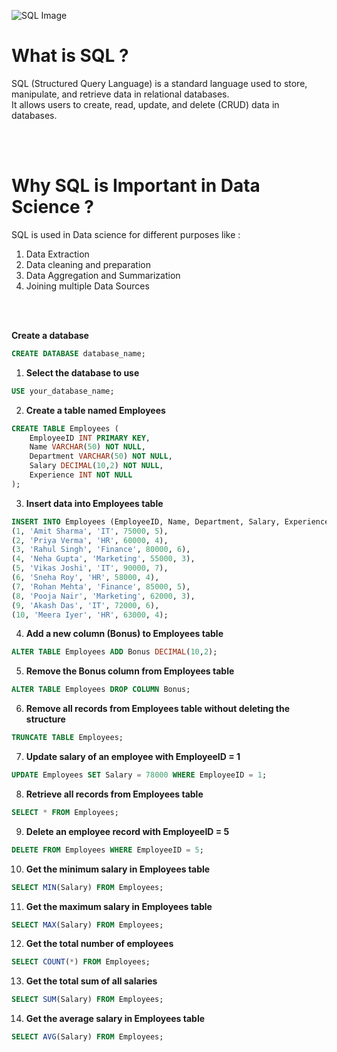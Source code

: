 
![SQL Image](https://media.istockphoto.com/id/1673063844/vector/sql-dtabase-flat-design.jpg?s=612x612&w=0&k=20&c=t-YSg_Wl7z8nJwhqZ2e74p_8tY98XWrJlOG9Vmdb_HY=)



# What is SQL ?

SQL (Structured Query Language) is a standard language used to store, manipulate, and retrieve data in relational databases.<br>
It allows users to create, read, update, and delete (CRUD) data in databases.<br>

<br>
<br>

# Why SQL is Important in Data Science ?

SQL is used in Data science for different purposes like :
1. Data Extraction<br>
2. Data cleaning and preparation<br>
3. Data Aggregation and Summarization<br>
4. Joining multiple Data Sources<br>


<br>
<br>


**Create a database**
```sql
CREATE DATABASE database_name;
```


1. **Select the database to use**

```sql
USE your_database_name;
```

2. **Create a table named Employees**

```sql
CREATE TABLE Employees (
    EmployeeID INT PRIMARY KEY,
    Name VARCHAR(50) NOT NULL,
    Department VARCHAR(50) NOT NULL,
    Salary DECIMAL(10,2) NOT NULL,
    Experience INT NOT NULL
);
```

3. **Insert data into Employees table**

```sql
INSERT INTO Employees (EmployeeID, Name, Department, Salary, Experience) VALUES
(1, 'Amit Sharma', 'IT', 75000, 5),
(2, 'Priya Verma', 'HR', 60000, 4),
(3, 'Rahul Singh', 'Finance', 80000, 6),
(4, 'Neha Gupta', 'Marketing', 55000, 3),
(5, 'Vikas Joshi', 'IT', 90000, 7),
(6, 'Sneha Roy', 'HR', 58000, 4),
(7, 'Rohan Mehta', 'Finance', 85000, 5),
(8, 'Pooja Nair', 'Marketing', 62000, 3),
(9, 'Akash Das', 'IT', 72000, 6),
(10, 'Meera Iyer', 'HR', 63000, 4);
```

4. **Add a new column (Bonus) to Employees table**

```sql
ALTER TABLE Employees ADD Bonus DECIMAL(10,2);
```

5. **Remove the Bonus column from Employees table**

```sql
ALTER TABLE Employees DROP COLUMN Bonus;
```

6. **Remove all records from Employees table without deleting the structure**

```sql
TRUNCATE TABLE Employees;
```

7. **Update salary of an employee with EmployeeID = 1**

```sql
UPDATE Employees SET Salary = 78000 WHERE EmployeeID = 1;
```

8. **Retrieve all records from Employees table**

```sql
SELECT * FROM Employees;
```

9. **Delete an employee record with EmployeeID = 5**

```sql
DELETE FROM Employees WHERE EmployeeID = 5;
```

10. **Get the minimum salary in Employees table**

```sql
SELECT MIN(Salary) FROM Employees;
```

11. **Get the maximum salary in Employees table**

```sql
SELECT MAX(Salary) FROM Employees;
```

12. **Get the total number of employees**

```sql
SELECT COUNT(*) FROM Employees;
```

13. **Get the total sum of all salaries**

```sql
SELECT SUM(Salary) FROM Employees;
```

14. **Get the average salary in Employees table**

```sql
SELECT AVG(Salary) FROM Employees;
```
